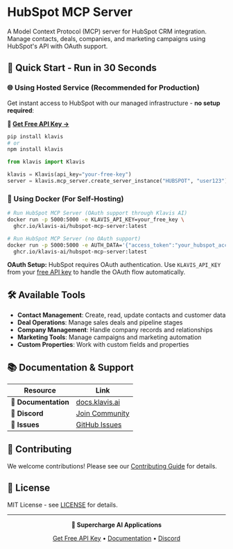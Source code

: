 # HubSpot MCP Server

A Model Context Protocol (MCP) server for HubSpot CRM integration. Manage contacts, deals, companies, and marketing campaigns using HubSpot's API with OAuth support.

## 🚀 Quick Start - Run in 30 Seconds

### 🌐 Using Hosted Service (Recommended for Production)

Get instant access to HubSpot with our managed infrastructure - **no setup required**:

**🔗 [Get Free API Key →](https://www.klavis.ai/home/api-keys)**

```bash
pip install klavis
# or
npm install klavis
```

```python
from klavis import Klavis

klavis = Klavis(api_key="your-free-key")
server = klavis.mcp_server.create_server_instance("HUBSPOT", "user123")
```

### 🐳 Using Docker (For Self-Hosting)

```bash
# Run HubSpot MCP Server (OAuth support through Klavis AI)
docker run -p 5000:5000 -e KLAVIS_API_KEY=your_free_key \
  ghcr.io/klavis-ai/hubspot-mcp-server:latest

# Run HubSpot MCP Server (no OAuth support)
docker run -p 5000:5000 -e AUTH_DATA='{"access_token":"your_hubspot_access_token_here"}' \
  ghcr.io/klavis-ai/hubspot-mcp-server:latest
```

**OAuth Setup:** HubSpot requires OAuth authentication. Use `KLAVIS_API_KEY` from your [free API key](https://www.klavis.ai/home/api-keys) to handle the OAuth flow automatically.

## 🛠️ Available Tools

- **Contact Management**: Create, read, update contacts and customer data
- **Deal Operations**: Manage sales deals and pipeline stages
- **Company Management**: Handle company records and relationships
- **Marketing Tools**: Manage campaigns and marketing automation
- **Custom Properties**: Work with custom fields and properties

## 📚 Documentation & Support

| Resource | Link |
|----------|------|
| **📖 Documentation** | [docs.klavis.ai](https://docs.klavis.ai) |
| **💬 Discord** | [Join Community](https://discord.gg/p7TuTEcssn) |
| **🐛 Issues** | [GitHub Issues](https://github.com/klavis-ai/klavis/issues) |

## 🤝 Contributing

We welcome contributions! Please see our [Contributing Guide](../../CONTRIBUTING.md) for details.

## 📜 License

MIT License - see [LICENSE](../../LICENSE) for details.

---

<div align="center">
  <p><strong>🚀 Supercharge AI Applications </strong></p>
  <p>
    <a href="https://www.klavis.ai">Get Free API Key</a> •
    <a href="https://docs.klavis.ai">Documentation</a> •
    <a href="https://discord.gg/p7TuTEcssn">Discord</a>
  </p>
</div>